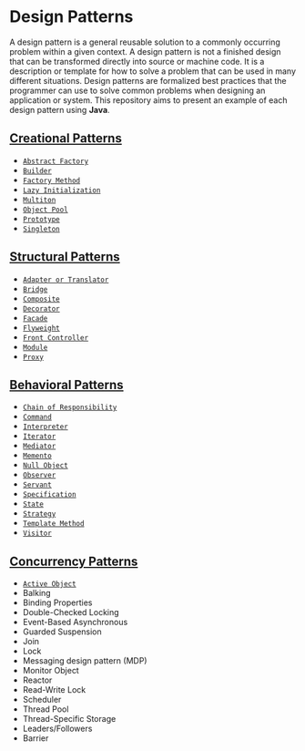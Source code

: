 Design Patterns
===============

A design pattern is a general reusable solution to a commonly occurring problem within a given context. A design pattern is not a finished design that can be transformed directly into source or machine code. It is a description or template for how to solve a problem that can be used in many different situations. Design patterns are formalized best practices that the programmer can use to solve common problems when designing an application or system. This repository aims to present an example of each design pattern using **Java**.

[Creational Patterns](src/creational)
---------------------

* [`Abstract Factory`](src/creational/abstractfactory)
* [`Builder`](src/creational/builder)
* [`Factory Method`](src/creational/factory)
* [`Lazy Initialization`](src/creational/lazyinitialization)
* [`Multiton`](src/creational/multiton)
* [`Object Pool`](src/creational/objectpool)
* [`Prototype`](src/creational/prototype)
* [`Singleton`](src/creational/singleton)

[Structural Patterns](src/structural)
---------------------

* [`Adapter or Translator`](src/structural/adapter)
* [`Bridge`](src/structural/bridge)
* [`Composite`](src/structural/composite)
* [`Decorator`](src/structural/decorator)
* [`Facade`](src/structural/facade)
* [`Flyweight`](src/structural/flyweight)
* [`Front Controller`](src/structural/frontcontroller)
* [`Module`](src/structural/module)
* [`Proxy`](src/structural/proxy)

[Behavioral Patterns](src/behavioral)
---------------------

* [`Chain of Responsibility`](src/behavioral/chainofresponsibility)
* [`Command`](src/behavioral/command)
* [`Interpreter`](src/behavioral/interpreter)
* [`Iterator`](src/behavioral/iterator)
* [`Mediator`](src/behavioral/mediator)
* [`Memento`](src/behavioral/memento)
* [`Null Object`](src/behavioral/nullobject)
* [`Observer`](src/behavioral/observer)
* [`Servant`](src/behavioral/servant)
* [`Specification`](src/behavioral/specification)
* [`State`](src/behavioral/state)
* [`Strategy`](src/behavioral/strategy)
* [`Template Method`](src/behavioral/templatemethod)
* [`Visitor`](src/behavioral/visitor)

[Concurrency Patterns](src/behavioral)
----------------------

* [`Active Object`](src/behavioral/activeobject)
* Balking
* Binding Properties
* Double-Checked Locking
* Event-Based Asynchronous
* Guarded Suspension
* Join
* Lock
* Messaging design pattern (MDP)
* Monitor Object
* Reactor
* Read-Write Lock
* Scheduler
* Thread Pool
* Thread-Specific Storage
* Leaders/Followers
* Barrier